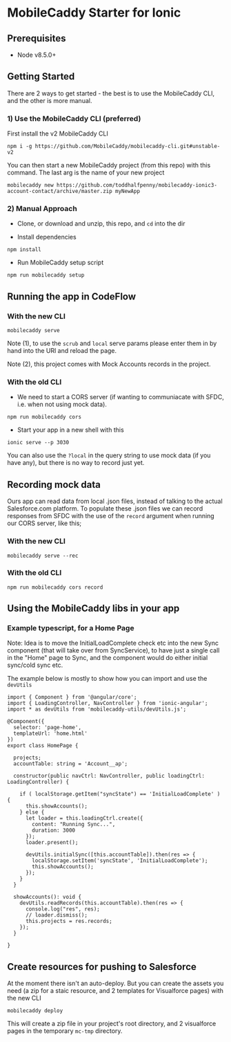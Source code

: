 # MobileCaddy Starter for Ionic

## Prerequisites

* Node v8.5.0+

## Getting Started

There are 2 ways to get started - the best is to use the MobileCaddy CLI, and the other is more manual.

### 1) Use the MobileCaddy CLI (preferred)

First install the v2 MobileCaddy CLI

```
npm i -g https://github.com/MobileCaddy/mobilecaddy-cli.git#unstable-v2
```

You can then start a new MobileCaddy project (from this repo) with this command. The last arg is the name of your new project

```
mobilecaddy new https://github.com/toddhalfpenny/mobilecaddy-ionic3-account-contact/archive/master.zip myNewApp
```

### 2) Manual Approach

* Clone, or download and unzip, this repo, and `cd` into the dir

* Install dependencies

```
npm install
```

* Run MobileCaddy setup script

```
npm run mobilecaddy setup
```

## Running the app in CodeFlow

### With the new CLI

```
mobilecaddy serve
```

Note (1), to use the `scrub` and `local` serve params please enter them in by hand into the URl and reload the page.

Note (2), this project comes with Mock Accounts records in the project.

### With the old CLI

* We need to start a CORS server (if wanting to communiacate with SFDC, i.e. when not using mock data).

```
npm run mobilecaddy cors
```

* Start your app in a new shell with this

```
ionic serve --p 3030
```

You can also use the `?local` in the query string to use mock data (if you have any), but there is no way to record just yet.

## Recording mock data

Ours app can read data from local .json files, instead of talking to the actual Salesforce.com platform. To populate these .json files we can record responses from SFDC with the use of the `record` argument when running our CORS server, like this;

### With the new CLI

```
mobilecaddy serve --rec
```

### With the old CLI

```
npm run mobilecaddy cors record
```

## Using the MobileCaddy libs in your app

### Example typescript, for a Home Page

Note: Idea is to move the InitialLoadComplete check etc into the new Sync component (that will take over from SyncService), to have just a single call in the "Home" page to Sync, and the component would do either initial sync/cold sync etc.

The example below is mostly to show how you can import and use the `devUtils`

```
import { Component } from '@angular/core';
import { LoadingController, NavController } from 'ionic-angular';
import * as devUtils from 'mobilecaddy-utils/devUtils.js';

@Component({
  selector: 'page-home',
  templateUrl: 'home.html'
})
export class HomePage {

  projects;
  accountTable: string = 'Account__ap';

  constructor(public navCtrl: NavController, public loadingCtrl: LoadingController) {

    if ( localStorage.getItem("syncState") == 'InitialLoadComplete' ) {
      this.showAccounts();
    } else {
      let loader = this.loadingCtrl.create({
        content: "Running Sync...",
        duration: 3000
      });
      loader.present();

      devUtils.initialSync([this.accountTable]).then(res => {
        localStorage.setItem('syncState', 'InitialLoadComplete');
        this.showAccounts();
      });
    }
  }

  showAccounts(): void {
    devUtils.readRecords(this.accountTable).then(res => {
      console.log("res", res);
      // loader.dismiss();
      this.projects = res.records;
    });
  }

}
```

## Create resources for pushing to Salesforce

At the moment there isn't an auto-deploy. But you can create the assets you need (a zip for a staic resource, and 2 templates for Visualforce pages) with the new CLI

```
mobilecaddy deploy
```

This will create a zip file in your project's root directory, and 2 visualforce pages in the temporary `mc-tmp` directory.
